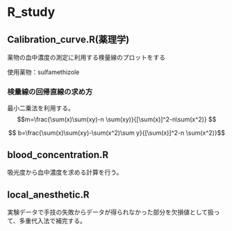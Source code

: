# R_study

## Calibration_curve.R(薬理学)
薬物の血中濃度の測定に利用する検量線のプロットをする

使用薬物：sulfamethizole
### 検量線の回帰直線の求め方
最小二乗法を利用する。
$$m=\frac{\sum(x)\sum(xy)-n \sum(xy)}{[\sum(x)]^2-n\sum(x^2)} $$

$$ b=\frac{\sum(x)\sum(xy)-\sum(x^2)\sum y}{[\sum(x)]^2-n \sum(x^2)}$$


## blood_concentration.R
吸光度から血中濃度を求める計算を行う。

## local_anesthetic.R
実験データで手技の失敗からデータが得られなかった部分を欠損値として扱って、多重代入法で補完する。
